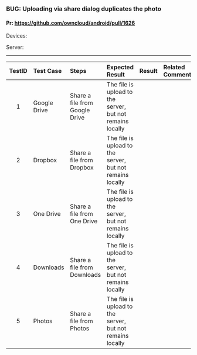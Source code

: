 ###  BUG: Uploading via share dialog duplicates the photo

#### Pr: https://github.com/owncloud/android/pull/1626

Devices: 

Server:

---

 
| TestID | Test Case | Steps | Expected Result | Result | Related Comment |
| :----: | :-------- | :---- | :-------------- | :----: | :-------------- |
| 1 | Google Drive | Share a file from Google Drive | The file is upload to the server, but not remains locally |  |  |
| 2 | Dropbox | Share a file from Dropbox | The file is upload to the server, but not remains locally |  |  |
| 3 | One Drive | Share a file from One Drive | The file is upload to the server, but not remains locally |  |  |
| 4 | Downloads | Share a file from Downloads | The file is upload to the server, but not remains locally |  |  |
| 5 | Photos | Share a file from Photos | The file is upload to the server, but not remains locally |  |  |